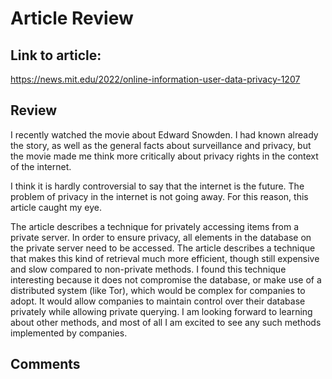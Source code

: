 # Article Review

## Link to article:
https://news.mit.edu/2022/online-information-user-data-privacy-1207

## Review
I recently watched the movie about Edward Snowden. I had known already the story, as well as the general facts about surveillance and privacy, but the movie made me think more critically about privacy rights in the context of the internet.

I think it is hardly controversial to say that the internet is the future. The problem of privacy in the internet is not going away. For this reason, this article caught my eye.

The article describes a technique for privately accessing items from a private server. In order to ensure privacy, all elements in the database on the private server need to be accessed. The article describes a technique that makes this kind of retrieval much more efficient, though still expensive and slow compared to non-private methods. I found this technique interesting because it does not compromise the database, or make use of a distributed system (like Tor), which would be complex for companies to adopt. It would allow companies to maintain control over their database privately while allowing private querying. I am looking forward to learning about other methods, and most of all I am excited to see any such methods implemented by companies.

## Comments


